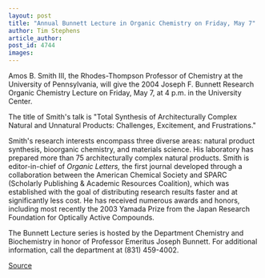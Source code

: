 ```yaml
---
layout: post
title: "Annual Bunnett Lecture in Organic Chemistry on Friday, May 7"
author: Tim Stephens
article_author: 
post_id: 4744
images:
---
```


<p>
  Amos B. Smith III, the Rhodes-Thompson Professor of Chemistry at the University of Pennsylvania, will give the 2004 Joseph F. Bunnett Research Organic Chemistry Lecture on Friday, May 7, at 4 p.m. in the University Center.<br>
</p>
<p>
  The title of Smith's talk is "Total Synthesis of Architecturally Complex Natural and Unnatural Products: Challenges, Excitement, and Frustrations."<br>
</p>
<p>
  Smith's research interests encompass three diverse areas: natural product synthesis, bioorganic chemistry, and materials science. His laboratory has prepared more than 75 architecturally complex natural products. Smith is editor-in-chief of <i>Organic Letters,</i> the first journal developed through a collaboration between the American Chemical Society and SPARC (Scholarly Publishing &amp; Academic Resources Coalition), which was established with the goal of distributing research results faster and at significantly less cost. He has received numerous awards and honors, including most recently the 2003 Yamada Prize from the Japan Research Foundation for Optically Active Compounds.<br>
</p>
<p>
  The Bunnett Lecture series is hosted by the Department Chemistry and Biochemistry in honor of Professor Emeritus Joseph Bunnett. For additional information, call the department at (831) 459-4002.<br>
</p>
<p><a href="http://www1.ucsc.edu/currents/03-04/05-03/bunnett.html" title="Permalink to bunnett">Source</a></p>
